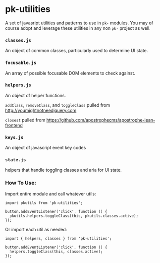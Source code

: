 # pk-utilities

A set of javasript utilities and patterns to use in `pk-` modules. You may of course adopt and leverage these utilities in any non `pk-` project as well.

### `classes.js`
An object of common classes, particularly used to determine UI state.

### `focusable.js`
An array of possible focusable DOM elements to check against.

### `helpers.js`

An object of helper functions.

`addClass`, `removeClass`, and `toggleClass` pulled from  http://youmightnotneedjquery.com

`closest` pulled from https://github.com/apostrophecms/apostrophe-lean-frontend

### `keys.js`
An object of javascript event key codes

### `state.js`
helpers that handle toggling classes and aria for UI state.


### How To Use:


Import entire module and call whatever utils:
```
import pkutils from 'pk-utilities';

button.addEventListener('click', function () {
  pkutils.helpers.toggleClass(this, pkutils.classes.active);
});

```
Or import each util as needed:
```
import { helpers, classes } from 'pk-utilities';

button.addEventListener('click', function () {
  helpers.toggleClass(this, classes.active);
});

```
